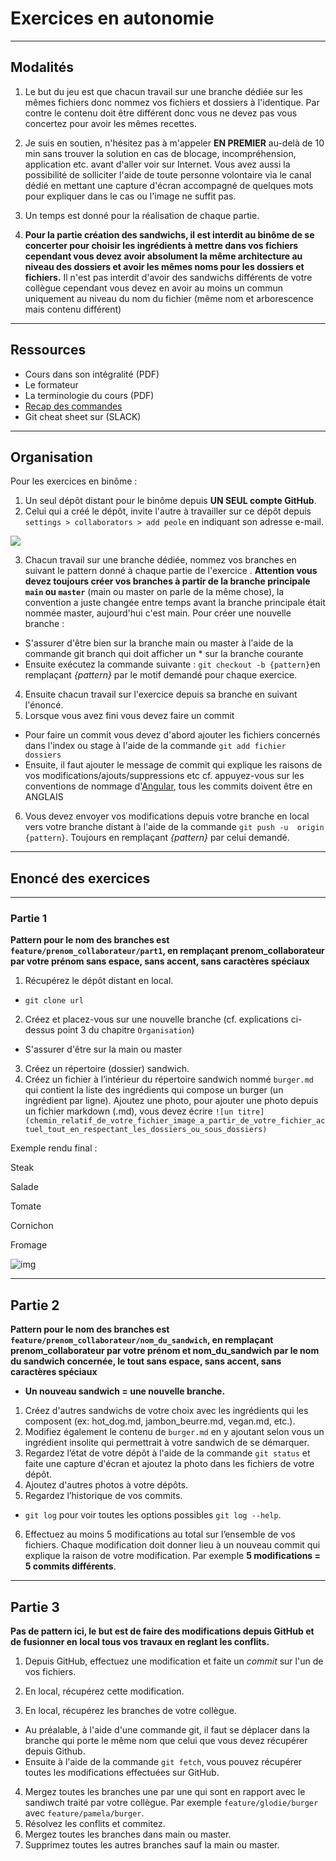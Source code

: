 # Exercices en autonomie

---

## Modalités

1. Le but du jeu est que chacun travail sur une branche dédiée sur les mêmes fichiers donc nommez vos fichiers et dossiers à l'identique. Par contre le contenu doit être différent donc vous ne devez pas vous concertez pour avoir les mêmes recettes.

2. Je suis en soutien, n'hésitez pas à m'appeler **EN PREMIER** au-delà de 10 min sans trouver la solution en cas de blocage, incompréhension, application etc. avant d'aller voir sur Internet.
Vous avez aussi la possibilité de solliciter l'aide de toute personne volontaire via le canal dédié en mettant une capture d'écran accompagné de quelques mots pour expliquer dans le cas ou l'image ne suffit pas.

3. Un temps est donné pour la réalisation de chaque partie.

4. **Pour la partie création des sandwichs, il est interdit au binôme de se concerter pour choisir les ingrédients à mettre dans vos fichiers cependant vous devez avoir absolument la même architecture au niveau des dossiers et avoir les mêmes noms pour les dossiers et fichiers.** Il n'est pas interdit d'avoir des sandwichs différents de votre collègue cependant vous devez en avoir au moins un commun uniquement au niveau du nom du fichier (même nom et arborescence mais contenu différent)

---

## Ressources

- Cours dans son intégralité (PDF)
- Le formateur
- La terminologie du cours (PDF)
- [Recap des commandes](../README.md)
- Git cheat sheet sur (SLACK)

---

## Organisation

Pour les exercices en binôme :

1. Un seul dépôt distant pour le binôme depuis **UN SEUL compte GitHub**.
2. Celui qui a créé le dépôt, invite l'autre à travailler sur ce dépôt depuis `settings > collaborators > add peole` en indiquant son adresse e-mail.

![](../3-tp/img/jpg/access.jpg)

3. Chacun travail sur une branche dédiée, nommez vos branches en suivant le pattern donné à chaque partie de l'exercice .
**Attention vous devez toujours créer vos branches à partir de la branche principale `main` ou `master`** (main ou master on parle de la même chose), la convention a juste changée entre temps avant la branche principale était nommée master, aujourd'hui c'est main.
Pour créer une nouvelle branche :
- S'assurer d'être bien sur la branche main ou master à l'aide de la commande git branch qui doit afficher un * sur la branche courante
- Ensuite exécutez la commande suivante : `git checkout -b {pattern}`en remplaçant *{pattern}* par le motif demandé pour chaque exercice.
4. Ensuite chacun travail sur l'exercice depuis sa branche en suivant l'énoncé.
5. Lorsque vous avez fini vous devez faire un commit
- Pour faire un commit vous devez d'abord ajouter les fichiers concernés dans l'index ou stage à l'aide de la commande `git add fichier dossiers`
- Ensuite, il faut ajouter le message de commit qui explique les raisons de vos modifications/ajouts/suppressions etc cf. appuyez-vous sur les conventions de nommage d'[Angular](https://github.com/angular/angular/blob/22b96b9/CONTRIBUTING.md#-commit-message-guidelines), tous les commits doivent être en ANGLAIS
6. Vous devez envoyer vos modifications depuis votre branche en local vers votre branche distant à l'aide de la commande `git push -u  origin {pattern}`. Toujours en remplaçant *{pattern}* par celui demandé.

---

## Enoncé des exercices

---

### Partie 1

**Pattern pour le nom des branches est `feature/prenom_collaborateur/part1`, en remplaçant prenom_collaborateur par votre prénom sans espace, sans accent, sans caractères spéciaux**

1. Récupérez le dépôt distant en local.
- `git clone url`
2. Créez et placez-vous sur une nouvelle branche (cf. explications ci-dessus point 3 du chapitre `Organisation`)
- S'assurer d'être sur la main ou master 
3. Créez un répertoire (dossier) sandwich. 
4. Créez un fichier à l’intérieur du répertoire sandwich nommé `burger.md` qui contient la liste des ingrédients qui compose un burger (un ingrédient par ligne).
Ajoutez une photo, pour ajouter une photo depuis un fichier markdown (.md), vous devez écrire `![un titre](chemin_relatif_de_votre_fichier_image_a_partir_de_votre_fichier_actuel_tout_en_respectant_les_dossiers_ou_sous_dossiers)`

Exemple rendu final : 

Steak

Salade

Tomate

Cornichon

Fromage

![img](https://www.vegetalsquare.fr/1017-large_default/fish-filets-26kg-moving-mountains.jpg)

---

## Partie 2

**Pattern pour le nom des branches est `feature/prenom_collaborateur/nom_du_sandwich`, en remplaçant prenom_collaborateur par votre prénom et nom_du_sandwich par le nom du sandwich concernée, le tout sans espace, sans accent, sans caractères spéciaux**

- **Un nouveau sandwich = une nouvelle branche.**
1. Créez d'autres sandwichs de votre choix avec les ingrédients qui les composent (ex: hot_dog.md, jambon_beurre.md, vegan.md, etc.).
2. Modifiez également le contenu de `burger.md` en y ajoutant selon vous un ingrédient insolite qui permettrait à votre sandwich de se démarquer.
3. Regardez l’état de votre dépôt à l'aide de la commande `git status` et faite une capture d'écran et ajoutez la photo dans les fichiers de votre dépôt.
4. Ajoutez d'autres photos à votre dépôts.
5. Regardez l’historique de vos commits.
- `git log` pour voir toutes les options possibles `git log --help`.
6. Effectuez au moins 5 modifications au total sur l’ensemble de vos fichiers.
Chaque modification doit donner lieu à un nouveau commit qui explique la raison de votre modification. Par exemple **5 modifications = 5 commits différents**.

---

## Partie 3

**Pas de pattern ici, le but est de faire des modifications depuis GitHub et de fusionner en local tous vos travaux en reglant les conflits.**
1. Depuis GitHub, effectuez une modification et faite un *commit* sur l'un de vos fichiers.

2. En local, récupérez cette modification.

3. En local, récupérez les branches de votre collègue.
- Au préalable, à l'aide d'une commande git, il faut se déplacer dans la branche qui porte le même nom que celui que vous devez récupérer depuis Github.
- Ensuite à l'aide de la commande `git fetch`, vous pouvez récupérer toutes les modifications effectuées sur GitHub.

4. Mergez toutes les branches une par une qui sont en rapport avec le sandiwch traité par votre collègue. Par exemple `feature/glodie/burger` avec `feature/pamela/burger`. 
5. Résolvez les conflits et commitez.
5. Mergez toutes les branches dans main ou master.
6. Supprimez toutes les autres branches sauf la main ou master.
